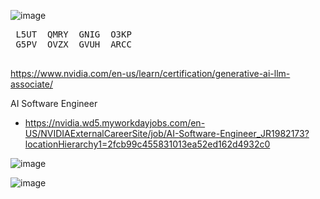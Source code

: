 

![image](https://github.com/twoutlook/my-machine-learning/assets/16488072/87f01368-4342-43cd-bf75-03cbcc83b849)
<pre>
 L5UT  QMRY  GNIG  O3KP 
 G5PV  OVZX  GVUH  ARCC 
  
</pre>

https://www.nvidia.com/en-us/learn/certification/generative-ai-llm-associate/




AI Software Engineer

- https://nvidia.wd5.myworkdayjobs.com/en-US/NVIDIAExternalCareerSite/job/AI-Software-Engineer_JR1982173?locationHierarchy1=2fcb99c455831013ea52ed162d4932c0

![image](https://github.com/twoutlook/my-machine-learning/assets/16488072/58336685-54c4-44d0-8c12-7d12c058e8e9)

![image](https://github.com/twoutlook/my-machine-learning/assets/16488072/7ccdef82-560f-4195-8c66-30d89ba6f205)

